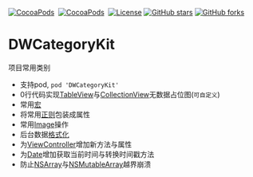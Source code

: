 [![CocoaPods](http://img.shields.io/cocoapods/v/DWCategoryKit.svg?style=flat)](http://cocoapods.org/?q=DWCategoryKit)&nbsp;
[![CocoaPods](http://img.shields.io/cocoapods/p/DWCategoryKit.svg?style=flat)](http://cocoapods.org/?q=DWCategoryKit)&nbsp;
[![License](https://img.shields.io/cocoapods/l/DWCategoryKit.svg?style=flat)](https://github.com/CoderDwang/DWCategoryKit/blob/master/LICENSE) 
[![GitHub stars](https://img.shields.io/github/stars/coderdwang/DWCategoryKit.svg)](https://github.com/asiosldh/DWCategoryKit/stargazers)
[![GitHub forks](https://img.shields.io/github/forks/coderdwang/DWCategoryKit.svg)](https://github.com/asiosldh/DWCategoryKit/forkgazers)
# DWCategoryKit
项目常用类别

- 支持pod, ```pod 'DWCategoryKit'```
- 0行代码实现[TableView](https://github.com/CoderDwang/DWCategoryKit/blob/master/DWCategoryKit/UITableView%2BDWExtension.m)与[CollectionView](https://github.com/CoderDwang/DWCategoryKit/blob/master/DWCategoryKit/UICollectionView%2BDWExtension.m)无数据占位图(```可自定义```)
- 常用[宏](https://github.com/CoderDwang/DWCategoryKit/blob/master/DWCategoryKit/DWOUTPUT.h)
- 将常用[正则](https://github.com/CoderDwang/DWCategoryKit/blob/master/DWCategoryKit/NSString%2BDWExtension.h)包装成属性
- 常用[Image](https://github.com/CoderDwang/DWCategoryKit/blob/master/DWCategoryKit/UIImage%2BDWExtenison.h)操作
- 后台数据[格式化](https://github.com/CoderDwang/DWCategoryKit/blob/master/DWCategoryKit/NSArray%2BLog.m)
- 为[ViewController](https://github.com/CoderDwang/DWCategoryKit/blob/master/DWCategoryKit/UIViewController%2BDWExtension.h)增加新方法与属性
- 为[Date](https://github.com/CoderDwang/DWCategoryKit/blob/master/DWCategoryKit/NSDate%2BDWExtension.h)增加获取当前时间与转换时间戳方法
- 防止[NSArray](https://github.com/CoderDwang/DWCategoryKit/blob/master/DWCategoryKit/NSArray%2BDWExtension.m)与[NSMutableArray](https://github.com/CoderDwang/DWCategoryKit/blob/master/DWCategoryKit/NSMutableArray%2BDWExtension.m)越界崩溃


